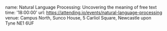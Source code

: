 name: Natural Language Processing: Uncovering the meaning of free text
time: '18:00:00'
url: https://attending.io/events/natural-language-processing
venue: Campus North, Sunco House, 5 Carliol Square, Newcastle upon Tyne NE1 6UF
